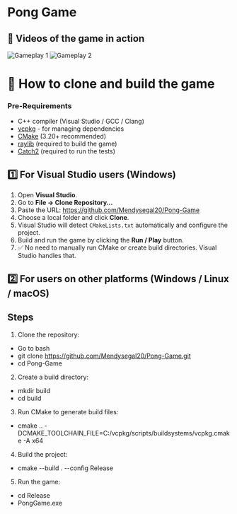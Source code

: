 # Pong Game 


## 🎥 Videos of the game in action
![Gameplay 1](https://github.com/user-attachments/assets/e1512543-3b65-4b80-92b2-f6816064b9c4)
![Gameplay 2](https://github.com/user-attachments/assets/feb81bdf-9d3b-4563-bfff-6b3ae1b9ee40)


# 🚀 How to clone and build the game
### Pre-Requirements
- C++ compiler (Visual Studio / GCC / Clang)
- [vcpkg](https://github.com/microsoft/vcpkg) - for managing dependencies
- [CMake](https://cmake.org/download/) (3.20+ recommended)
- [raylib](https://www.raylib.com/) (required to build the game)
- [Catch2](https://github.com/catchorg/Catch2) (required to run the tests)


## 1️⃣ For Visual Studio users (Windows)

1.  Open **Visual Studio**.  
2.  Go to **File → Clone Repository…**  
3.  Paste the URL: https://github.com/Mendysegal20/Pong-Game
4.  Choose a local folder and click **Clone**.
5.  Visual Studio will detect `CMakeLists.txt` automatically and configure the project.
6.  Build and run the game by clicking the **Run / Play** button.
7.  ✅ No need to manually run CMake or create build directories. Visual Studio handles that.



## 2️⃣ For users on other platforms (Windows / Linux / macOS)
## Steps
  1. Clone the repository:
  - Go to bash
  - git clone https://github.com/Mendysegal20/Pong-Game.git
  - cd Pong-Game


  2. Create a build directory:
  - mkdir build
  - cd build


  3. Run CMake to generate build files:
  - cmake .. -DCMAKE_TOOLCHAIN_FILE=C:/vcpkg/scripts/buildsystems/vcpkg.cmake -A x64


  4. Build the project:
  - cmake --build . --config Release


  5. Run the game:
  - cd Release
  - PongGame.exe

